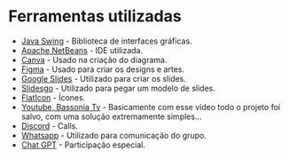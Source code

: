 # Ferramentas utilizadas
 - [Java Swing](https://www.oracle.com/br/java/) - Biblioteca de interfaces gráficas.
 - [Apache NetBeans](https://netbeans.apache.org/front/main/index.html) - IDE utilizada.
 - [Canva](https://canva.com) - Usado na criação do diagrama.
 - [Figma](https://figma.com) - Usado para criar os designs e artes.
 - [Google Slides](https://docs.com) - Utilizado para criar os slides.
 - [Slidesgo](https://slidesgo.com) - Utilizado para pegar um modelo de slides.
 - [FlatIcon](https://www.flaticon.com/) - Ícones.
 - [Youtube, Bassonia Tv](https://www.youtube.com/watch?v=snKePPMFwlo&list=LL&index=3) - Basicamente com esse vídeo todo o projeto foi salvo, com uma solução extremamente simples...
 - [Discord](https://discord.com) - Calls.
 - [Whatsapp](web.whatsapp.com) - Utilizado para comunicação do grupo.
 - [Chat GPT](https://chatgpt.com) - Participação especial.
